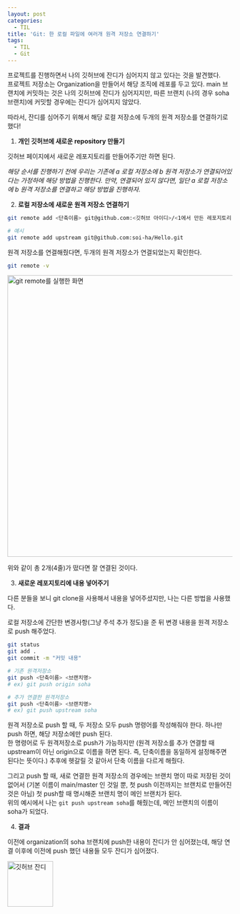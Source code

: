 ```yaml
---
layout: post
categories:
  - TIL
title: 'Git: 한 로컬 파일에 여러개 원격 저장소 연결하기'
tags:
  - TIL
  - Git
---
```


프로젝트를 진행하면서 나의 깃허브에 잔디가 심어지지 않고 있다는 것을 발견했다.  
프로젝트 저장소는 Organization을 만들어서 해당 조직에 레포를 두고 있다. main 브랜치에 커밋하는 것은 나의 깃허브에 잔디가 심어지지만, 따른 브랜치 (나의 경우 soha 브랜치)에 커밋할 경우에는 잔디가 심어지지 않았다.

따라서, 잔디를 심어주기 위해서 해당 로컬 저장소에 두개의 원격 저장소를 연결하기로 했다!

1. **개인 깃허브에 새로운 repository 만들기**

깃허브 페이지에서 새로운 레포지토리를 만들어주기만 하면 된다.

_해당 순서를 진행하기 전에 우리는 기존에 a 로컬 저장소에 b 원격 저장소가 연결되어있다는 가정하에 해당 방법을 진행한다. 만약, 연결되어 있지 않다면, 일단 a 로컬 저장소에 b 원격 저장소를 연결하고 해당 방법을 진행하자._

2. **로컬 저장소에 새로운 원격 저장소 연결하기**

```bash
git remote add <단축이름> git@github.com:<깃허브 아이디>/<1에서 만든 레포지토리 이름>.git

# 예시
git remote add upstream git@github.com:soi-ha/Hello.git
```

원격 저장소를 연결해줬다면, 두개의 원격 저장소가 연결되었는지 확인한다.

```bash
git remote -v
```

<img width="631" alt="git remote를 실행한 화면" src="https://github.com/soi-ha/UNIVEUS/assets/77609591/5a5a361a-cc74-4f48-9551-a09f3cd466bc">

위와 같이 총 2개(4줄)가 떴다면 잘 연결된 것이다.

3. **새로운 레포지토리에 내용 넣어주기**

다른 분들을 보니 git clone을 사용해서 내용을 넣어주셨지만, 나는 다른 방법을 사용했다.

로컬 저장소에 간단한 변경사항(그냥 주석 추가 정도)을 준 뒤 변경 내용을 원격 저장소로 push 해주었다.

```bash
git status
git add .
git commit -m "커밋 내용"

# 기존 원격저장소
git push <단축이름> <브랜치명>
# ex) git push origin soha

# 추가 연결한 원격저장소
git push <단축이름> <브랜치명>
# ex) git push upstream soha
```

원격 저장소로 push 할 때, 두 저장소 모두 push 명령어를 작성해줘야 한다. 하나만 push 하면, 해당 저장소에만 push 된다.  
한 명령어로 두 원격저장소로 push가 가능하지만 (원격 저장소를 추가 연결할 때 upstream이 아닌 origin으로 이름을 하면 된다. 즉, 단축이름을 동일하게 설정해주면 된다는 뜻이다.) 추후에 헷갈릴 것 같아서 단축 이름을 다르게 해줬다.

그리고 push 할 때, 새로 연결한 원격 저장소의 경우에는 브랜치 명이 따로 저장된 것이 없어서 (기본 이름이 main/master 인 것일 뿐, 첫 push 이전까지는 브랜치로 만들어진 것은 아님) 첫 push할 때 명시해준 브랜치 명이 메인 브랜치가 된다.  
위의 예시에서 나는 `git push upstream soha`를 해줬는데, 메인 브랜치의 이름이 soha가 되었다.

4. **결과**

이전에 organization의 soha 브랜치에 push한 내용이 잔디가 안 심어졌는데, 해당 연결 이후에 이전에 push 했던 내용들 모두 잔디가 심어졌다.

<img width="102" alt="깃허브 잔디" src="https://github.com/soi-ha/soi-ha.github.io/assets/77609591/e31d32f7-cab2-4d12-b431-6a1392ef971f">
